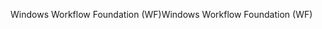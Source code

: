 <span data-ttu-id="c1bd0-101">Windows Workflow Foundation (WF)</span><span class="sxs-lookup"><span data-stu-id="c1bd0-101">Windows Workflow Foundation (WF)</span></span>